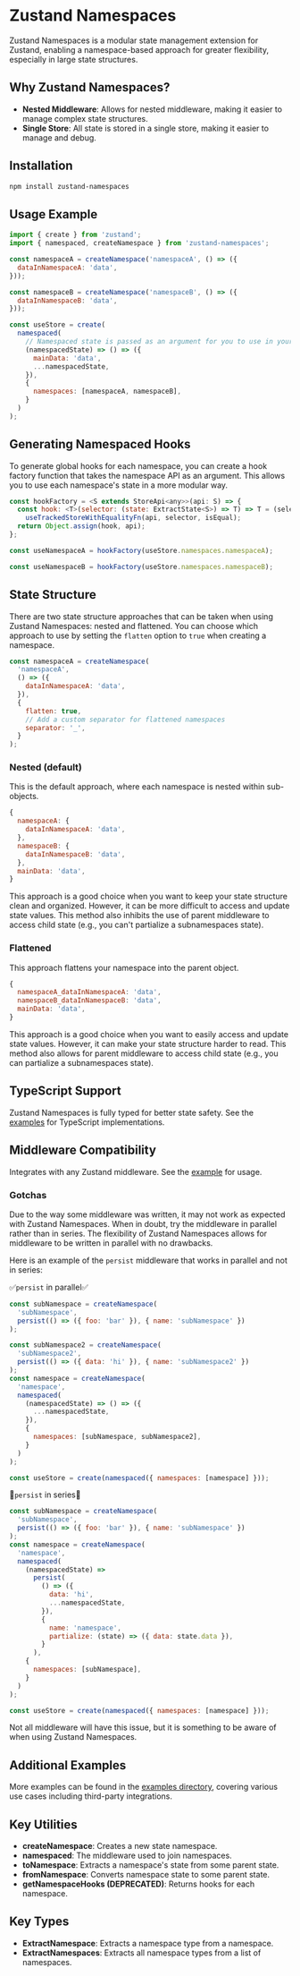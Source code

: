 # Zustand Namespaces

Zustand Namespaces is a modular state management extension for Zustand, enabling a namespace-based approach for greater flexibility, especially in large state structures.

## Why Zustand Namespaces?

- **Nested Middleware**: Allows for nested middleware, making it easier to manage complex state structures.
- **Single Store**: All state is stored in a single store, making it easier to manage and debug.

## Installation

```bash
npm install zustand-namespaces
```

## Usage Example

```javascript
import { create } from 'zustand';
import { namespaced, createNamespace } from 'zustand-namespaces';

const namespaceA = createNamespace('namespaceA', () => ({
  dataInNamespaceA: 'data',
}));

const namespaceB = createNamespace('namespaceB', () => ({
  dataInNamespaceB: 'data',
}));

const useStore = create(
  namespaced(
    // Namespaced state is passed as an argument for you to use in your store
    (namespacedState) => () => ({
      mainData: 'data',
      ...namespacedState,
    }),
    {
      namespaces: [namespaceA, namespaceB],
    }
  )
);
```

## Generating Namespaced Hooks

To generate global hooks for each namespace, you can create a hook factory function that takes the namespace API
as an argument. This allows you to use each namespace's state in a more modular way.

```javascript
const hookFactory = <S extends StoreApi<any>>(api: S) => {
  const hook: <T>(selector: (state: ExtractState<S>) => T) => T = (selector) =>
    useTrackedStoreWithEqualityFn(api, selector, isEqual);
  return Object.assign(hook, api);
};

const useNamespaceA = hookFactory(useStore.namespaces.namespaceA);

const useNamespaceB = hookFactory(useStore.namespaces.namespaceB);
```

## State Structure

There are two state structure approaches that can be taken when using Zustand Namespaces: nested and flattened.
You can choose which approach to use by setting the `flatten` option to `true` when creating a namespace.

```javascript
const namespaceA = createNamespace(
  'namespaceA',
  () => ({
    dataInNamespaceA: 'data',
  }),
  {
    flatten: true,
    // Add a custom separator for flattened namespaces
    separator: '_',
  }
);
```

### Nested (default)

This is the default approach, where each namespace is nested within sub-objects.

```javascript
{
  namespaceA: {
    dataInNamespaceA: 'data',
  },
  namespaceB: {
    dataInNamespaceB: 'data',
  },
  mainData: 'data',
}
```

This approach is a good choice when you want to keep your state structure clean and organized. However, it can be more difficult to access and update state values. This method also inhibits the use of parent middleware to access child state (e.g., you can't partialize a subnamespaces state).

### Flattened

This approach flattens your namespace into the parent object.

```javascript
{
  namespaceA_dataInNamespaceA: 'data',
  namespaceB_dataInNamespaceB: 'data',
  mainData: 'data',
}
```

This approach is a good choice when you want to easily access and update state values. However, it can make your state structure harder to read. This method also allows for parent middleware to access child state (e.g., you can partialize a subnamespaces state).

## TypeScript Support

Zustand Namespaces is fully typed for better state safety. See the [examples](https://github.com/mooalot/zustand-namespaces/tree/main/examples) for TypeScript implementations.

## Middleware Compatibility

Integrates with any Zustand middleware. See the [example](https://github.com/mooalot/zustand-namespaces/blob/main/examples/namespacesWithMiddleware.ts) for usage.

### Gotchas

Due to the way some middleware was written, it may not work as expected with Zustand Namespaces. When in doubt, try the middleware in parallel rather than in series.
The flexibility of Zustand Namespaces allows for middleware to be written in parallel with no drawbacks.

Here is an example of the `persist` middleware that works in parallel and not in series:

✅`persist` in parallel✅

```javascript
const subNamespace = createNamespace(
  'subNamespace',
  persist(() => ({ foo: 'bar' }), { name: 'subNamespace' })
);

const subNamespace2 = createNamespace(
  'subNamespace2',
  persist(() => ({ data: 'hi' }), { name: 'subNamespace2' })
);
const namespace = createNamespace(
  'namespace',
  namespaced(
    (namespacedState) => () => ({
      ...namespacedState,
    }),
    {
      namespaces: [subNamespace, subNamespace2],
    }
  )
);

const useStore = create(namespaced({ namespaces: [namespace] }));
```

🛑`persist` in series🛑

```javascript
const subNamespace = createNamespace(
  'subNamespace',
  persist(() => ({ foo: 'bar' }), { name: 'subNamespace' })
);
const namespace = createNamespace(
  'namespace',
  namespaced(
    (namespacedState) =>
      persist(
        () => ({
          data: 'hi',
          ...namespacedState,
        }),
        {
          name: 'namespace',
          partialize: (state) => ({ data: state.data }),
        }
      ),
    {
      namespaces: [subNamespace],
    }
  )
);

const useStore = create(namespaced({ namespaces: [namespace] }));
```

Not all middleware will have this issue, but it is something to be aware of when using Zustand Namespaces.

## Additional Examples

More examples can be found in the [examples directory](https://github.com/mooalot/zustand-namespaces/tree/main/examples), covering various use cases including third-party integrations.

## Key Utilities

- **createNamespace**: Creates a new state namespace.
- **namespaced**: The middleware used to join namespaces.
- **toNamespace**: Extracts a namespace's state from some parent state.
- **fromNamespace**: Converts namespace state to some parent state.
- **getNamespaceHooks (DEPRECATED)**: Returns hooks for each namespace.

## Key Types

- **ExtractNamespace**: Extracts a namespace type from a namespace.
- **ExtractNamespaces**: Extracts all namespace types from a list of namespaces.
